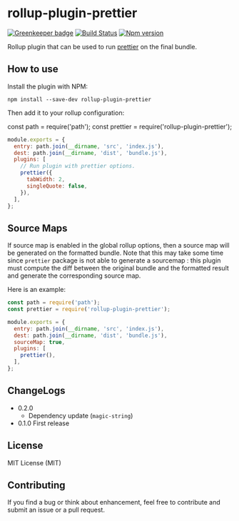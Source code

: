 # rollup-plugin-prettier

[![Greenkeeper badge](https://badges.greenkeeper.io/mjeanroy/rollup-plugin-prettier.svg)](https://greenkeeper.io/)
[![Build Status](https://travis-ci.org/mjeanroy/rollup-plugin-prettier.svg?branch=master)](https://travis-ci.org/mjeanroy/rollup-plugin-prettier)
[![Npm version](https://badge.fury.io/js/rollup-plugin-prettier.svg)](https://badge.fury.io/js/rollup-plugin-prettier)

Rollup plugin that can be used to run [prettier](http://npmjs.com/package/prettier) on the final bundle.

## How to use

Install the plugin with NPM:

`npm install --save-dev rollup-plugin-prettier`

Then add it to your rollup configuration:

const path = require('path');
const prettier = require('rollup-plugin-prettier');

```javascript
module.exports = {
  entry: path.join(__dirname, 'src', 'index.js'),
  dest: path.join(__dirname, 'dist', 'bundle.js'),
  plugins: [
    // Run plugin with prettier options.
    prettier({
      tabWidth: 2,
      singleQuote: false,
    }),
  ],
};
```

## Source Maps

If source map is enabled in the global rollup options, then a source map will be generated on the formatted bundle.
Note that this may take some time since `prettier` package is not able to generate a sourcemap : this plugin must compute the diff between the original bundle and the formatted result and generate the corresponding source map.

Here is an example:

```javascript
const path = require('path');
const prettier = require('rollup-plugin-prettier');

module.exports = {
  entry: path.join(__dirname, 'src', 'index.js'),
  dest: path.join(__dirname, 'dist', 'bundle.js'),
  sourceMap: true,
  plugins: [
    prettier(),
  ],
};
```

## ChangeLogs

- 0.2.0
  - Dependency update (`magic-string`)
- 0.1.0 First release

## License

MIT License (MIT)

## Contributing

If you find a bug or think about enhancement, feel free to contribute and submit an issue or a pull request.
